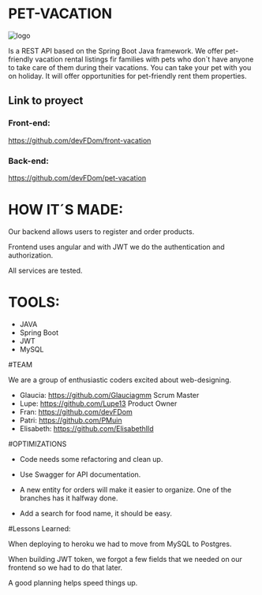 # PET-VACATION

![logo](https://user-images.githubusercontent.com/99267946/175355946-8f8cb21a-e81b-4712-9e35-4b4c78f3d6ae.png)


Is a REST API based on the Spring Boot Java framework. We offer pet-friendly vacation rental listings fir families with pets who don´t have anyone to take care of them during their vacations.
You can take your pet with you on holiday. It will offer opportunities for pet-friendly rent them properties.

## **Link to proyect**

### Front-end:
https://github.com/devFDom/front-vacation
### Back-end:
https://github.com/devFDom/pet-vacation


# HOW IT´S MADE:

Our backend allows users to register and order products.

Frontend uses angular and with JWT we do the authentication and authorization.

All services are tested.


# TOOLS:

- JAVA
- Spring Boot
- JWT
- MySQL


#TEAM

We are a group of enthusiastic coders excited about web-designing. 

- Glaucia: https://github.com/Glauciagmm Scrum Master
- Lupe: https://github.com/Lupe13 Product Owner
- Fran: https://github.com/devFDom
- Patri: https://github.com/PMuin
- Elisabeth: https://github.com/ElisabethIld


#OPTIMIZATIONS

- Code needs some refactoring and clean up.

- Use Swagger for API documentation.

- A new entity for orders will make it easier to organize. One of the branches has it halfway done.

- Add a search for food name, it should be easy.


#Lessons Learned:

When deploying to heroku we had to move from MySQL to Postgres.

When building JWT token, we forgot a few fields that we needed on our frontend so we had to do that later.

A good planning helps speed things up.

